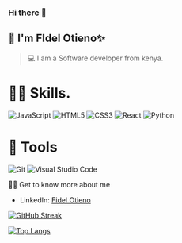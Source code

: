 
### Hi there 👋
## 👨 I'm FIdel Otieno✨

> 💻 I am a Software developer from kenya.

# 👨‍🔬 Skills.
![JavaScript](https://img.shields.io/badge/javascript-%23323330.svg?style=for-the-badge&logo=javascript&logoColor=%23F7DF1E)
![HTML5](https://img.shields.io/badge/html5-%23E34F26.svg?style=for-the-badge&logo=html5&logoColor=white)
![CSS3](https://img.shields.io/badge/css3-%231572B6.svg?style=for-the-badge&logo=css3&logoColor=white)
![React](https://img.shields.io/badge/react-%23000.svg?style=for-the-badge&logo=react&logoColor=blue)
![Python](https://img.shields.io/badge/python-3670A0?style=for-the-badge&logo=python&logoColor=ffdd54)



# 🔧 Tools
![Git](https://img.shields.io/badge/git-%23F05033.svg?style=for-the-badge&logo=git&logoColor=white)
![Visual Studio Code](https://img.shields.io/badge/Visual%20Studio%20Code-0078d7.svg?style=for-the-badge&logo=visual-studio-code&logoColor=white)


👨‍🏫 Get to know more about me
- LinkedIn: [Fidel Otieno](https://www.linkedin.com/in/fidel-otieno-66b775240/)




[![GitHub Streak](https://github-readme-streak-stats.herokuapp.com?user=Fideltodayy&theme=react)](https://git.io/streak-stats)

[![Top Langs](https://github-readme-stats.vercel.app/api/top-langs/?username=fideltodayy&layout=compact&langs_count=6)](https://github.com/anuraghazra/github-readme-stats)

